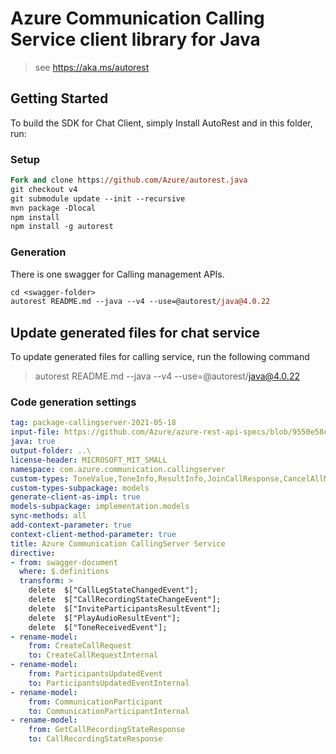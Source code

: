 # Azure Communication Calling Service client library for Java

> see https://aka.ms/autorest
## Getting Started

To build the SDK for Chat Client, simply Install AutoRest and in this folder, run:

### Setup
```ps
Fork and clone https://github.com/Azure/autorest.java
git checkout v4
git submodule update --init --recursive
mvn package -Dlocal
npm install
npm install -g autorest
```

### Generation

There is one swagger for Calling management APIs.

```ps
cd <swagger-folder>
autorest README.md --java --v4 --use=@autorest/java@4.0.22
```

## Update generated files for chat service
To update generated files for calling service, run the following command

> autorest README.md --java --v4 --use=@autorest/java@4.0.22

### Code generation settings
``` yaml
tag: package-callingserver-2021-05-18
input-file: https://github.com/Azure/azure-rest-api-specs/blob/9550e58c98dc0af9474d896493335bf0543b2b4d/specification/communication/data-plane/CallingServer/preview/2021-04-15-preview1/communicationservicescallingserver.json
java: true
output-folder: ..\
license-header: MICROSOFT_MIT_SMALL
namespace: com.azure.communication.callingserver
custom-types: ToneValue,ToneInfo,ResultInfo,JoinCallResponse,CancelAllMediaOperationsResponse,PlayAudioResponse,OperationStatus,StartCallRecordingResponse,CallRecordingStateResponse,CallRecordingState,CallState,CreateCallResponse,EventSubscriptionType,CallModality
custom-types-subpackage: models
generate-client-as-impl: true
models-subpackage: implementation.models
sync-methods: all
add-context-parameter: true
context-client-method-parameter: true
title: Azure Communication CallingServer Service
directive:       
- from: swagger-document
  where: $.definitions
  transform: >
    delete  $["CallLegStateChangedEvent"];
    delete  $["CallRecordingStateChangeEvent"];
    delete  $["InviteParticipantsResultEvent"];
    delete  $["PlayAudioResultEvent"];
    delete  $["ToneReceivedEvent"]; 
- rename-model:
    from: CreateCallRequest
    to: CreateCallRequestInternal
- rename-model:
    from: ParticipantsUpdatedEvent
    to: ParticipantsUpdatedEventInternal
- rename-model:
    from: CommunicationParticipant
    to: CommunicationParticipantInternal
- rename-model:
    from: GetCallRecordingStateResponse
    to: CallRecordingStateResponse               
```
